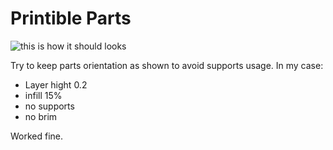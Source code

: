 # Printible Parts

![this is how it should looks](https://github.com/PetrOdst/YodaHeatBot/blob/9296d73e1bdaa9fa9b6e57d5e98c530665e0479c/PrintibleParts/heatbot.jpg)

Try to keep parts orientation as shown to avoid supports usage.
In my case:

  - Layer hight 0.2
  - infill 15%
  - no supports
  - no brim

Worked  fine. 
